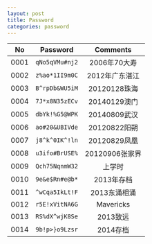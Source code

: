 ```yaml
---
layout: post
title: Password
categories: password
---
```

No    |Password        |Comments
:----:|:--------------:|:--------------:
0001  |`qNo5qVMu#nj2`  |2006年70大寿
0002  |`z%ao*1II9m0C`  |2012年广东湛江
0003  |`B^rpDb&WU5iM`  |20120128珠海
0004  |`7J*x8N35zECv`  |20140129澳门
0005  |`dbYk!%G5@WPK`  |20140809武汉
0006  |`ao#20&UBIVde`  |20120822阳朔
0007  |`j8^k^0IK^!ln`  |20120829凤凰
0008  |`u3ifo#BrUSE%`  |20120906张家界
0009  |`Qch75NqnmW32`  |上学时
0010  |`9e&e$Rn#e@b*`  |2013年存档
0011  |`^wCqa5IkLt!F`  |2013东涌相涌
0012  |`r5E!xVitNA6G`  |Mavericks
0013  |`RS%dX^wjK8Se`  |2013致远
0014  |`9b!p>}o9Lzsr`  |2014存档